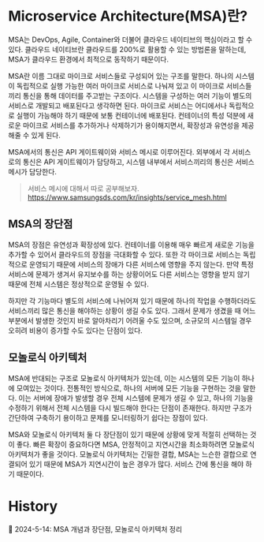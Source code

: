 # Microservice Architecture(MSA)란?

MSA는 DevOps, Agile, Container와 더불어 클라우드 네이티브의 핵심이라고 할 수 있다. 클라우드 네이티브란 클라우드를 200%로 활용할 수 있는 방법론을 말하는데, MSA가 클라우드 환경에서 최적으로 동작하기 때문이다.

MSA란 이름 그대로 마이크로 서비스들로 구성되어 있는 구조를 말한다. 하나의 시스템이 독립적으로 실행 가능한 여러 마이크로 서비스로 나눠져 있고 이 마이크로 서비스들끼리 통신을 통해 데이터를 주고받는 구조이다. 시스템을 구성하는 여러 기능이 별도의 서비스로 개발되고 배포된다고 생각하면 된다. 마이크로 서비스는 어디에서나 독립적으로 실행이 가능해야 하기 때문에 보통 컨테이너에 배포된다. 컨테이너의 특성 덕분에 새로운 마이크로 서비스를 추가하거나 삭제하기가 용이해지면서, 확장성과 유연성을 제공해줄 수 있게 된다.

MSA에서의 통신은 API 게이트웨이와 서비스 메시로 이루어진다. 외부에서 각 서비스로의 통신은 API 게이트웨이가 담당하고, 시스템 내부에서 서비스끼리의 통신은 서비스 메시가 담당한다.

> 서비스 메시에 대해서 따로 공부해보자.   
> https://www.samsungsds.com/kr/insights/service_mesh.html

## MSA의 장단점

MSA의 장점은 유연성과 확장성에 있다. 컨테이너를 이용해 매우 빠르게 새로운 기능을 추가할 수 있어서 클라우드의 장점을 극대화할 수 있다. 또한 각 마이크로 서비스는 독립적으로 운영되기 때문에 서비스의 장애가 다른 서비스에 영향을 주지 않는다. 만약 특정 서비스에 문제가 생겨서 유지보수를 하는 상황이어도 다른 서비스는 영향을 받지 않기 때문에 전체 시스템은 정상적으로 운영될 수 있다.

하지만 각 기능마다 별도의 서비스에 나뉘어져 있기 때문에 하나의 작업을 수행하더라도 서비스끼리 많은 통신을 해야하는 상황이 생길 수도 있다. 그래서 문제가 생겼을 때 어느 부분에서 발생한 것인지 바로 알아차리기 어려울 수도 있으며, 소규모의 시스템일 경우 오히려 비용이 증가할 수도 있다는 단점이 있다.


## 모놀로식 아키텍처

MSA에 반대되는 구조로 모놀로식 아키텍처가 있는데, 이는 시스템의 모든 기능이 하나에 모여있는 것이다. 전통적인 방식으로, 하나의 서버에 모든 기능을 구현하는 것을 말한다. 이는 서버에 장애가 발생할 경우 전체 시스템에 문제가 생길 수 있고, 하나의 기능을 수정하기 위해서 전체 시스템을 다시 빌드해야 한다는 단점이 존재한다. 하지만 구조가 간단하여 구축하기 용이하고 문제를 모니터링하기 쉽다는 장점이 있다.

MSA와 모놀로식 아키텍처 둘 다 장단점이 있기 때문에 상황에 맞게 적절히 선택하는 것이 좋다. 빠른 확장이 중요하다면 MSA, 안정적이고 지연시간을 최소화하려면 모놀로식 아키텍처가 좋을 것이다. 모놀로식 아키텍처는 긴밀한 결합, MSA는 느슨한 결합으로 연결되어 있기 때문에 MSA가 지연시간이 높은 경우가 많다. 서비스 간에 통신을 해야 하기 때문이다.

# History

📌 2024-5-14: MSA 개념과 장단점, 모놀로식 아키텍처 정리   